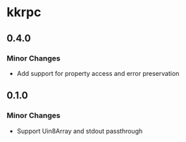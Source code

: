 # kkrpc

## 0.4.0

### Minor Changes

- Add support for property access and error preservation

## 0.1.0

### Minor Changes

- Support Uin8Array and stdout passthrough
